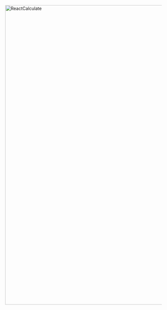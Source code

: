 <img width="960" alt="ReactCalculate" src="https://user-images.githubusercontent.com/102438965/174889228-c95d5069-028b-4f9b-815d-115758c1aac7.png">
